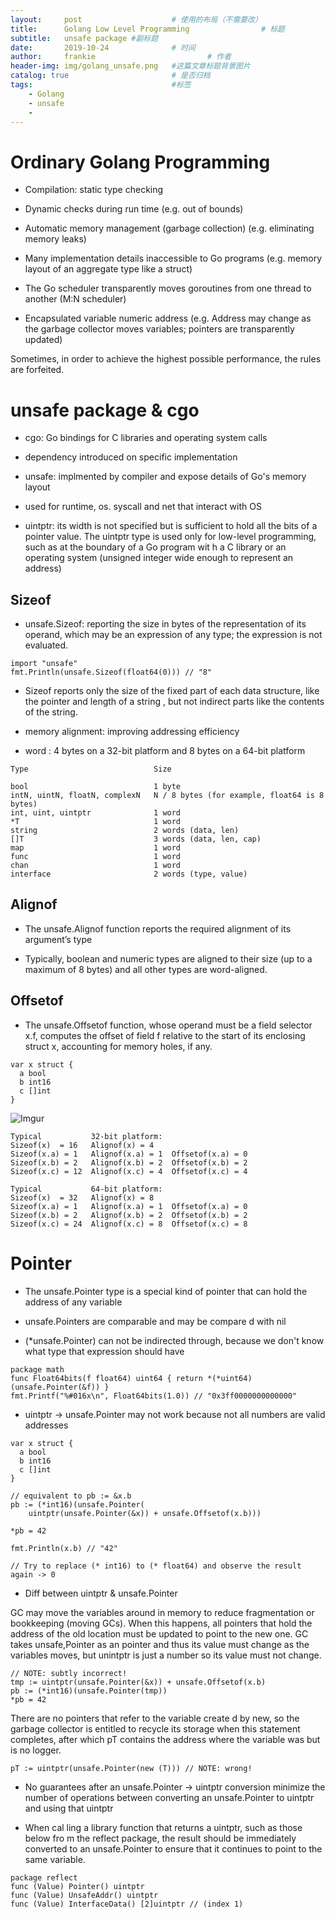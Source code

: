 ```yaml
---
layout:     post   				    # 使用的布局（不需要改）
title:      Golang Low Level Programming 				# 标题
subtitle:   unsafe package #副标题
date:       2019-10-24 				# 时间
author:     frankie 						# 作者
header-img: img/golang_unsafe.png 	#这篇文章标题背景图片
catalog: true 						# 是否归档
tags:								#标签
    - Golang
    - unsafe
    -
---
```


# Ordinary Golang Programming
* Compilation: static type checking

* Dynamic checks during run time (e.g. out of bounds)

* Automatic memory management (garbage collection) (e.g. eliminating memory leaks)

* Many implementation details inaccessible to Go programs (e.g. memory layout of an aggregate type like a struct)

* The Go scheduler transparently moves goroutines from one thread to another (M:N scheduler)

* Encapsulated variable numeric address (e.g. Address may change as the garbage collector moves variables; pointers are transparently updated)

Sometimes, in order to achieve the highest possible performance, the rules are forfeited.

# unsafe package & cgo
* cgo: Go bindings for C libraries and operating system calls

* dependency introduced on specific implementation

* unsafe: implmented by compiler and expose details of Go's memory layout

* used for runtime, os. syscall and net that interact with OS

* uintptr: its width is not specified but is sufficient to hold all the bits of a pointer value. The uintptr type is used only for low-level programming, such as at the boundary of a Go program wit h a C library or an operating system (unsigned integer wide enough to represent an address)

## Sizeof
* unsafe.Sizeof: reporting the size in bytes of the representation of its operand, which may be an expression of any type; the expression is not evaluated.
```
import "unsafe"
fmt.Println(unsafe.Sizeof(float64(0))) // "8"
```

* Sizeof reports only the size of the fixed part of each data structure, like the pointer and length of a string , but not indirect parts like the contents of the string.

* memory alignment: improving addressing efficiency
* word : 4 bytes on a 32-bit platform and 8 bytes on a 64-bit platform

```
Type                            Size

bool                            1 byte
intN, uintN, floatN, complexN   N / 8 bytes (for example, float64 is 8 bytes)
int, uint, uintptr              1 word
*T                              1 word
string                          2 words (data, len)
[]T                             3 words (data, len, cap)
map                             1 word
func                            1 word
chan                            1 word
interface                       2 words (type, value)
```

## Alignof
* The unsafe.Alignof function reports the required alignment of its argument’s type

* Typically, boolean and numeric types are aligned to their size (up to a maximum of 8 bytes) and all other types are word-aligned.


## Offsetof
* The unsafe.Offsetof function, whose operand must be a field selector x.f, computes the offset of field f relative to the start of its enclosing struct x, accounting for memory holes, if any.

```
var x struct {
  a bool
  b int16
  c []int
}
```

![Imgur](https://i.imgur.com/OwqDOuR.png)

```
Typical           32-bit platform:
Sizeof(x)  = 16   Alignof(x) = 4
Sizeof(x.a) = 1   Alignof(x.a) = 1  Offsetof(x.a) = 0
Sizeof(x.b) = 2   Alignof(x.b) = 2  Offsetof(x.b) = 2
Sizeof(x.c) = 12  Alignof(x.c) = 4  Offsetof(x.c) = 4

Typical           64-bit platform:
Sizeof(x)  = 32   Alignof(x) = 8
Sizeof(x.a) = 1   Alignof(x.a) = 1  Offsetof(x.a) = 0
Sizeof(x.b) = 2   Alignof(x.b) = 2  Offsetof(x.b) = 2
Sizeof(x.c) = 24  Alignof(x.c) = 8  Offsetof(x.c) = 8
```

# Pointer
* The unsafe.Pointer type is a special kind of pointer that can hold the address of any variable

* unsafe.Pointers are comparable and may be compare d with nil

* (*unsafe.Pointer) can not be indirected through, because we don't know what type that expression should have

```
package math
func Float64bits(f float64) uint64 { return *(*uint64)(unsafe.Pointer(&f)) }
fmt.Printf("%#016x\n", Float64bits(1.0)) // "0x3ff0000000000000"
```

* uintptr -> unsafe.Pointer may not work because not all numbers are valid addresses

```
var x struct {
  a bool
  b int16
  c []int
}

// equivalent to pb := &x.b
pb := (*int16)(unsafe.Pointer(
    uintptr(unsafe.Pointer(&x)) + unsafe.Offsetof(x.b)))

*pb = 42

fmt.Println(x.b) // "42"

// Try to replace (* int16) to (* float64) and observe the result again -> 0
```


* Diff between uintptr & unsafe.Pointer

GC may move the variables around in memory to reduce fragmentation or bookkeeping (moving GCs). When this happens, all pointers that hold the address of the old location must be updated to point to the new one. GC takes unsafe,Pointer as an pointer and thus its value must change as the variables moves, but unintptr is just a number so its value must not change.
```
// NOTE: subtly incorrect!
tmp := uintptr(unsafe.Pointer(&x)) + unsafe.Offsetof(x.b)
pb := (*int16)(unsafe.Pointer(tmp))
*pb = 42
```

There are no pointers that refer to the variable create d by new, so the garbage collector is entitled to recycle its storage when this statement completes, after which pT contains the address where the variable was but is no logger.

```
pT := uintptr(unsafe.Pointer(new (T))) // NOTE: wrong!
```

* No guarantees after an unsafe.Pointer -> uintptr conversion
minimize the number of operations between converting an unsafe.Pointer to uintptr and using that uintptr

* When cal ling a library function that returns a uintptr, such as those below fro m the reflect package, the result should be immediately converted to an unsafe.Pointer to ensure that it continues to point to the same variable.

```
package reflect
func (Value) Pointer() uintptr
func (Value) UnsafeAddr() uintptr
func (Value) InterfaceData() [2]uintptr // (index 1)
```
